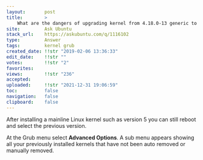 ```yaml
---
layout:       post
title:        >
    What are the dangers of upgrading kernel from 4.18.0-13 generic to 5?
site:         Ask Ubuntu
stack_url:    https://askubuntu.com/q/1116102
type:         Answer
tags:         kernel grub
created_date: !!str "2019-02-06 13:36:33"
edit_date:    !!str ""
votes:        !!str "2"
favorites:    
views:        !!str "236"
accepted:     
uploaded:     !!str "2021-12-31 19:06:59"
toc:          false
navigation:   false
clipboard:    false
---
```


After installing a mainline Linux kernel such as version 5 you can still reboot and select the previous version.

At the Grub menu select **Advanced Options**. A sub menu appears showing all your previously installed kernels that have not been auto removed or manually removed.
